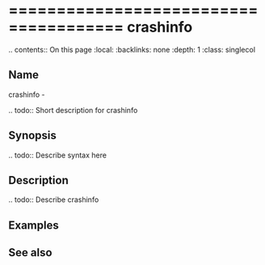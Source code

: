 

======================================
crashinfo
======================================

.. contents:: On this page
    :local:
    :backlinks: none
    :depth: 1
    :class: singlecol

Name
----
crashinfo - 

.. todo::
    Short description for crashinfo

Synopsis
--------
.. todo::
   Describe syntax here

Description
-----------
.. todo::
    Describe crashinfo

Examples
--------

See also
--------

